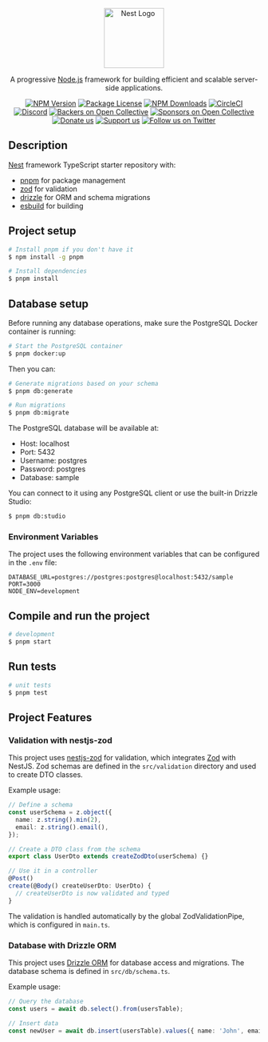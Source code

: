 <p align="center">
  <a href="http://nestjs.com/" target="blank"><img src="https://nestjs.com/img/logo-small.svg" width="120" alt="Nest Logo" /></a>
</p>

[circleci-image]: https://img.shields.io/circleci/build/github/nestjs/nest/master?token=abc123def456
[circleci-url]: https://circleci.com/gh/nestjs/nest

  <p align="center">A progressive <a href="http://nodejs.org" target="_blank">Node.js</a> framework for building efficient and scalable server-side applications.</p>
    <p align="center">
<a href="https://www.npmjs.com/~nestjscore" target="_blank"><img src="https://img.shields.io/npm/v/@nestjs/core.svg" alt="NPM Version" /></a>
<a href="https://www.npmjs.com/~nestjscore" target="_blank"><img src="https://img.shields.io/npm/l/@nestjs/core.svg" alt="Package License" /></a>
<a href="https://www.npmjs.com/~nestjscore" target="_blank"><img src="https://img.shields.io/npm/dm/@nestjs/common.svg" alt="NPM Downloads" /></a>
<a href="https://circleci.com/gh/nestjs/nest" target="_blank"><img src="https://img.shields.io/circleci/build/github/nestjs/nest/master" alt="CircleCI" /></a>
<a href="https://discord.gg/G7Qnnhy" target="_blank"><img src="https://img.shields.io/badge/discord-online-brightgreen.svg" alt="Discord"/></a>
<a href="https://opencollective.com/nest#backer" target="_blank"><img src="https://opencollective.com/nest/backers/badge.svg" alt="Backers on Open Collective" /></a>
<a href="https://opencollective.com/nest#sponsor" target="_blank"><img src="https://opencollective.com/nest/sponsors/badge.svg" alt="Sponsors on Open Collective" /></a>
  <a href="https://paypal.me/kamilmysliwiec" target="_blank"><img src="https://img.shields.io/badge/Donate-PayPal-ff3f59.svg" alt="Donate us"/></a>
    <a href="https://opencollective.com/nest#sponsor"  target="_blank"><img src="https://img.shields.io/badge/Support%20us-Open%20Collective-41B883.svg" alt="Support us"></a>
  <a href="https://twitter.com/nestframework" target="_blank"><img src="https://img.shields.io/twitter/follow/nestframework.svg?style=social&label=Follow" alt="Follow us on Twitter"></a>
</p>
  <!--[![Backers on Open Collective](https://opencollective.com/nest/backers/badge.svg)](https://opencollective.com/nest#backer)
  [![Sponsors on Open Collective](https://opencollective.com/nest/sponsors/badge.svg)](https://opencollective.com/nest#sponsor)-->

## Description

[Nest](https://github.com/nestjs/nest) framework TypeScript starter repository with:

- [pnpm](https://pnpm.io/) for package management
- [zod](https://zod.dev/) for validation
- [drizzle](https://orm.drizzle.team/) for ORM and schema migrations
- [esbuild](https://esbuild.github.io/) for building

## Project setup

```bash
# Install pnpm if you don't have it
$ npm install -g pnpm

# Install dependencies
$ pnpm install
```

## Database setup

Before running any database operations, make sure the PostgreSQL Docker container is running:

```bash
# Start the PostgreSQL container
$ pnpm docker:up
```

Then you can:

```bash
# Generate migrations based on your schema
$ pnpm db:generate

# Run migrations
$ pnpm db:migrate

```

The PostgreSQL database will be available at:
- Host: localhost
- Port: 5432
- Username: postgres
- Password: postgres
- Database: sample

You can connect to it using any PostgreSQL client or use the built-in Drizzle Studio:

```bash
$ pnpm db:studio
```

### Environment Variables

The project uses the following environment variables that can be configured in the `.env` file:

```
DATABASE_URL=postgres://postgres:postgres@localhost:5432/sample
PORT=3000
NODE_ENV=development
```

## Compile and run the project

```bash
# development
$ pnpm start
```

## Run tests

```bash
# unit tests
$ pnpm test
```

## Project Features

### Validation with nestjs-zod

This project uses [nestjs-zod](https://github.com/BenLorantfy/nestjs-zod) for validation, which integrates [Zod](https://zod.dev/) with NestJS. Zod schemas are defined in the `src/validation` directory and used to create DTO classes.

Example usage:

```typescript
// Define a schema
const userSchema = z.object({
  name: z.string().min(2),
  email: z.string().email(),
});

// Create a DTO class from the schema
export class UserDto extends createZodDto(userSchema) {}

// Use it in a controller
@Post()
create(@Body() createUserDto: UserDto) {
  // createUserDto is now validated and typed
}
```

The validation is handled automatically by the global ZodValidationPipe, which is configured in `main.ts`.

### Database with Drizzle ORM

This project uses [Drizzle ORM](https://orm.drizzle.team/) for database access and migrations. The database schema is defined in `src/db/schema.ts`.

Example usage:

```typescript
// Query the database
const users = await db.select().from(usersTable);

// Insert data
const newUser = await db.insert(usersTable).values({ name: 'John', email: 'john@example.com' }).returning();
```
